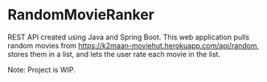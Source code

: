 # RandomMovieRanker

REST API created using Java and Spring Boot. This web application pulls random movies from https://k2maan-moviehut.herokuapp.com/api/random, stores them in a list, and lets the user rate each movie in the list.

Note: Project is WIP.
